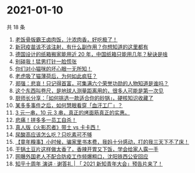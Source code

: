 # 2021-01-10

共 18 条

<!-- BEGIN ZHIHUVIDEO -->
<!-- 最后更新时间 Sun Jan 10 2021 10:24:23 GMT+0800 (CST) -->
1. [老饭骨版霸王卤肉饭，汁浓肉香，好吃极了！](https://www.zhihu.com/zvideo/1331312761599975424)
1. [新冠疫苗该不该注射，有什么副作用？你想知道的这里都有](https://www.zhihu.com/zvideo/1331357944684785664)
1. [德国设计的纸箱搬家能用近 20 年，中国纸箱只能用几年？秘诀是啥](https://www.zhihu.com/zvideo/1330955992172167168)
1. [别碰我！猛男打针一脸慌张](https://www.zhihu.com/zvideo/1330166981556207616)
1. [你们对小猫咪的坏心眼一无所知！](https://www.zhihu.com/zvideo/1330192220923047936)
1. [老虎吸了猫薄荷后，为何如此疯狂？](https://www.zhihu.com/zvideo/1329485741899423744)
1. [郑强：悲哀！只记得首富，可集满六个荣誉功勋的人物知道是谁吗？](https://www.zhihu.com/zvideo/1330172681014956032)
1. [这个东西叫卷尺，是地球人测量距离用的，很多人可能是第一次见](https://www.zhihu.com/zvideo/1331303460151840768)
1. [厨师长分享：「如何挑选一款适合你的砂锅」，硬核知识收藏了](https://www.zhihu.com/zvideo/1331235783374843904)
1. [某多多事件之后，如何慧眼看穿「血汗工厂」？](https://www.zhihu.com/zvideo/1330918038586679296)
1. [3 元一串，10 元 3 串，真正的烤面筋真正的实惠。](https://www.zhihu.com/zvideo/1331188591913914368)
1. [悲痛！拼多多一员工自杀！](https://www.zhihu.com/zvideo/1331321003305906176)
1. [真人版《火影忍者》带土 vs 卡卡西！](https://www.zhihu.com/zvideo/1331271534782844928)
1. [尿酸高应该怎么吃？只吃素可不够](https://www.zhihu.com/zvideo/1331313138198249472)
1. [【童年糗事】小时候，骗家里书本费，我妈十分感动，打的我三天下不了床！](https://www.zhihu.com/zvideo/1330210493534138368)
1. [干锅土豆片这样做太香了，香辣开胃又下饭，学会给家人露一手](https://www.zhihu.com/zvideo/1331220173668216832)
1. [网曝外国老人不配合防疫工作频爆粗口，沈阳铁西公安回应](https://www.zhihu.com/zvideo/1330179089073381376)
1. [知乎十周年 演讲 · 谢答礼 | 「 2021 新知青年大会」预告片来了！](https://www.zhihu.com/zvideo/1330167347064233984)
<!-- END ZHIHUVIDEO -->
